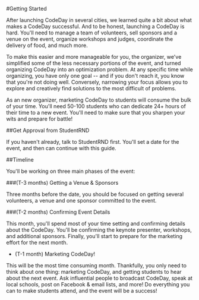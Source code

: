 #Getting Started

After launching CodeDay in several cities, we learned quite a bit about what makes a CodeDay successful. And to be honest, launching a CodeDay is hard. You'll need to manage a team of volunteers, sell sponsors and a venue on the event, organize workshops and judges, coordinate the delivery of food, and much more. 

To make this easier and more manageable for you, the organizer, we've simplified some of the less necessary portions of the event, and turned organizing CodeDay into an optimization problem. At any specific time while organizing, you have only one goal -- and if you don't reach it, you know that you're not doing well. Conversely, narrowing your focus allows you to explore and creatively find solutions to the most difficult of problems. 

As an new organizer, marketing CodeDay to students will consume the bulk of your time. You'll need 50-100 students who can dedicate 24+ hours of their time to a new event. You'll need to make sure that you sharpen your wits and prepare for battle! 

##Get Approval from StudentRND

If you haven't already, talk to StudentRND first. You'll set a date for the event, and then can continue with this guide. 

##Timeline

You'll be working on three main phases of the event:

###(T-3 months) Getting a Venue & Sponsors

Three months before the date, you should be focused on getting several volunteers, a venue and one sponsor committed to the event. 

###(T-2 months) Confirming Event Details

This month, you'll spend most of your time setting and confirming details about the CodeDay. You'll be confirming the keynote presenter, workshops, and additional sponsors. Finally, you'll start to prepare for the marketing effort for the next month. 

* (T-1 month) Marketing CodeDay!

This will be the most time consuming month. Thankfully, you only need to think about one thing: marketing CodeDay, and getting students to hear about the next event. Ask influential people to broadcast CodeDay, speak at local schools, post on Facebook & email lists, and more! Do everything you can to make students attend, and the event will be a success! 
